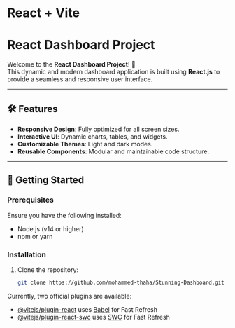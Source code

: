 # React + Vite
# React Dashboard Project

Welcome to the **React Dashboard Project**! 🚀  
This dynamic and modern dashboard application is built using **React.js** to provide a seamless and responsive user interface.

---

## 🛠 Features  
- **Responsive Design**: Fully optimized for all screen sizes.  
- **Interactive UI**: Dynamic charts, tables, and widgets.  
- **Customizable Themes**: Light and dark modes.  
- **Reusable Components**: Modular and maintainable code structure.  

---

## 🚀 Getting Started  

### Prerequisites  
Ensure you have the following installed:  
- Node.js (v14 or higher)  
- npm or yarn  

### Installation  
1. Clone the repository:  
   ```bash
   git clone https://github.com/mohammed-thaha/Stunning-Dashboard.git


Currently, two official plugins are available:

- [@vitejs/plugin-react](https://github.com/vitejs/vite-plugin-react/blob/main/packages/plugin-react/README.md) uses [Babel](https://babeljs.io/) for Fast Refresh
- [@vitejs/plugin-react-swc](https://github.com/vitejs/vite-plugin-react-swc) uses [SWC](https://swc.rs/) for Fast Refresh
